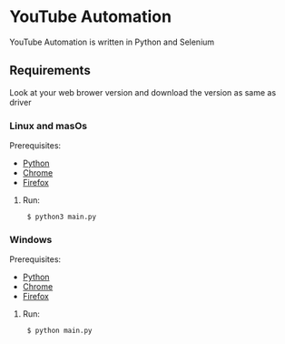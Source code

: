 # YouTube Automation

YouTube Automation is written in Python and Selenium

## Requirements

Look at your web brower version and download the version as
same as driver

### Linux and masOs

Prerequisites:

* [Python][Python-download]
* [Chrome][Chrome-download]
* [Firefox][Firefox-download]

1. Run:

        $ python3 main.py

### Windows

Prerequisites:

* [Python][Python-download]
* [Chrome][Chrome-download]
* [Firefox][Firefox-download]

1. Run:
    
        $ python main.py


[Python-download]: https://www.python.org/downloads/
[Chrome-download]: https://chromedriver.chromium.org/downloads
[Firefox-download]: https://github.com/mozilla/geckodriver/releases
